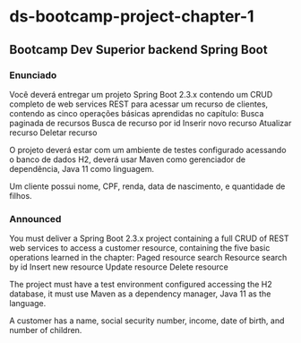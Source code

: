 # ds-bootcamp-project-chapter-1

## Bootcamp Dev Superior backend Spring Boot

### Enunciado
Você deverá entregar um projeto Spring Boot 2.3.x contendo um CRUD completo de web services REST para acessar um recurso de clientes, contendo as cinco operações básicas aprendidas no capítulo:
Busca paginada de recursos
Busca de recurso por id
Inserir novo recurso
Atualizar recurso
Deletar recurso

O projeto deverá estar com um ambiente de testes configurado acessando o banco de dados H2, deverá usar Maven como gerenciador de dependência, Java 11 como linguagem.

Um cliente possui nome, CPF, renda, data de nascimento, e quantidade de filhos.

### Announced
You must deliver a Spring Boot 2.3.x project containing a full CRUD of REST web services to access a customer resource, containing the five basic operations learned in the chapter:
Paged resource search
Resource search by id
Insert new resource
Update resource
Delete resource

The project must have a test environment configured accessing the H2 database, it must use Maven as a dependency manager, Java 11 as the language.

A customer has a name, social security number, income, date of birth, and number of children.
